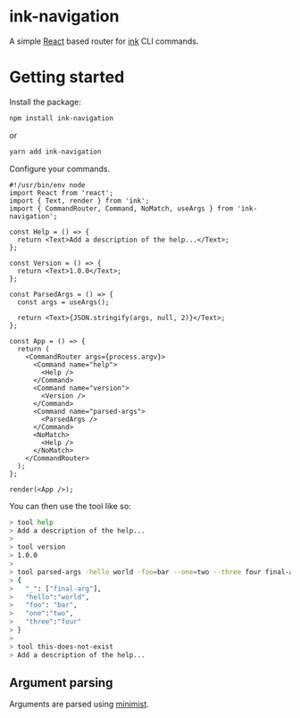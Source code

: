 # ink-navigation

A simple [React](https://reactjs.org/) based router for [ink](https://github.com/vadimdemedes/ink) CLI commands.

# Getting started

Install the package:

```sh
npm install ink-navigation
```

or

```sh
yarn add ink-navigation
```

Configure your commands.

```tsx
#!/usr/bin/env node
import React from 'react';
import { Text, render } from 'ink';
import { CommandRouter, Command, NoMatch, useArgs } from 'ink-navigation';

const Help = () => {
  return <Text>Add a description of the help...</Text>;
};

const Version = () => {
  return <Text>1.0.0</Text>;
};

const ParsedArgs = () => {
  const args = useArgs();

  return <Text>{JSON.stringify(args, null, 2)}</Text>;
};

const App = () => {
  return (
    <CommandRouter args={process.argv}>
      <Command name="help">
        <Help />
      </Command>
      <Command name="version">
        <Version />
      </Command>
      <Command name="parsed-args">
        <ParsedArgs />
      </Command>
      <NoMatch>
        <Help />
      </NoMatch>
    </CommandRouter>
  );
};

render(<App />);
```

You can then use the tool like so:

```sh
> tool help
> Add a description of the help...
>
> tool version
> 1.0.0
>
> tool parsed-args -hello world -foo=bar --one=two --three four final-arg
> {
>   "_": ["final-arg"],
>   "hello":"world",
>   "foo": "bar",
>   "one":"two",
>   "three":"four"
> }
>
> tool this-does-not-exist
> Add a description of the help...
```

## Argument parsing

Arguments are parsed using [minimist](https://www.npmjs.com/package/minimist).
